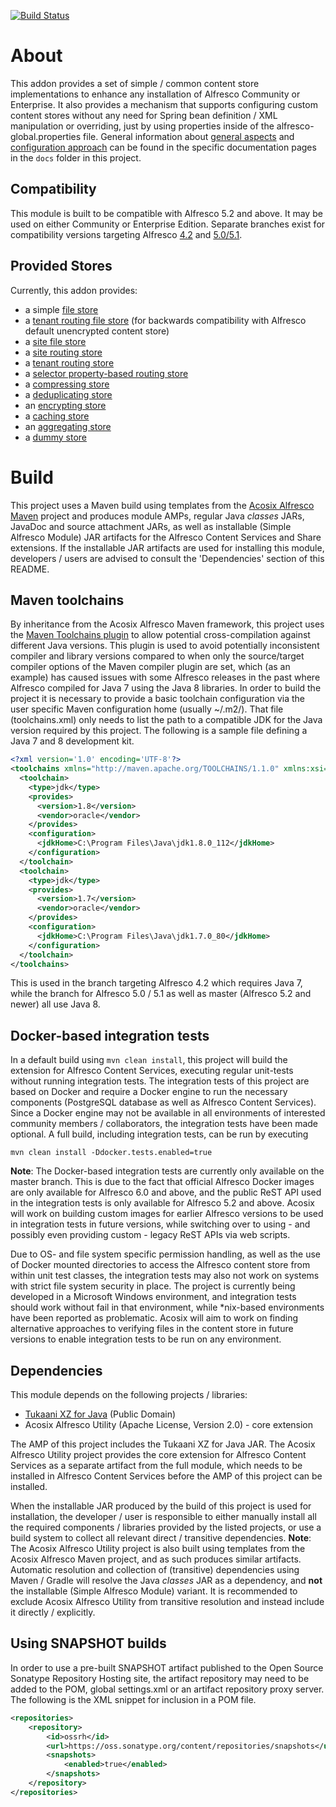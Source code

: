 [![Build Status](https://travis-ci.org/Acosix/alfresco-simple-content-stores.svg?branch=master)](https://travis-ci.org/Acosix/alfresco-simple-content-stores)

# About

This addon provides a set of simple / common content store implementations to enhance any installation of Alfresco Community or Enterprise. It also provides a mechanism that supports configuring custom content stores without any need for Spring bean definition / XML manipulation or overriding, just by using properties inside of the alfresco-global.properties file. General information about [general aspects](./docs/GeneralAspects.md) and [configuration approach](./docs/GeneralConfiguration.md) can be found in the specific documentation pages in the ``docs`` folder in this project.

## Compatibility

This module is built to be compatible with Alfresco 5.2 and above. It may be used on either Community or Enterprise Edition. Separate branches exist for compatibility versions targeting Alfresco [4.2](https://github.com/Acosix/alfresco-simple-content-stores/tree/alfresco-4.2) and [5.0/5.1](https://github.com/Acosix/alfresco-simple-content-stores/tree/alfresco-5.0).

## Provided Stores

Currently, this addon provides:

- a simple [file store](./docs/StandardFileStore.md)
- a [tenant routing file store](./docs/TenantRoutingFileStore.md) (for backwards compatibility with Alfresco default unencrypted content store)
- a [site file store](./docs/SiteRoutingFileStore.md)
- a [site routing store](./docs/SiteRoutingStore.md)
- a [tenant routing store](./docs/TenantRoutingStore.md)
- a [selector property-based routing store](./docs/SelectorPropertyRoutingStore.md)
- a [compressing store](./docs/CompressingStore.md)
- a [deduplicating store](./docs/DeduplicatingStore.md)
- an [encrypting store](./docs/EncryptingStore.md)
- a [caching store](./docs/CachingStore.md)
- an [aggregating store](./docs/AggregatingStore.md)
- a [dummy store](./docs/DummyStore.md)

# Build

This project uses a Maven build using templates from the [Acosix Alfresco Maven](https://github.com/Acosix/alfresco-maven) project and produces module AMPs, regular Java *classes* JARs, JavaDoc and source attachment JARs, as well as installable (Simple Alfresco Module) JAR artifacts for the Alfresco Content Services and Share extensions. If the installable JAR artifacts are used for installing this module, developers / users are advised to consult the 'Dependencies' section of this README.

## Maven toolchains

By inheritance from the Acosix Alfresco Maven framework, this project uses the [Maven Toolchains plugin](http://maven.apache.org/plugins/maven-toolchains-plugin/) to allow potential cross-compilation against different Java versions. This plugin is used to avoid potentially inconsistent compiler and library versions compared to when only the source/target compiler options of the Maven compiler plugin are set, which (as an example) has caused issues with some Alfresco releases in the past where Alfresco compiled for Java 7 using the Java 8 libraries.
In order to build the project it is necessary to provide a basic toolchain configuration via the user specific Maven configuration home (usually ~/.m2/). That file (toolchains.xml) only needs to list the path to a compatible JDK for the Java version required by this project. The following is a sample file defining a Java 7 and 8 development kit.

```xml
<?xml version='1.0' encoding='UTF-8'?>
<toolchains xmlns="http://maven.apache.org/TOOLCHAINS/1.1.0" xmlns:xsi="http://www.w3.org/2001/XMLSchema-instance" xsi:schemaLocation="http://maven.apache.org/TOOLCHAINS/1.1.0 http://maven.apache.org/xsd/toolchains-1.1.0.xsd">
  <toolchain>
    <type>jdk</type>
    <provides>
      <version>1.8</version>
      <vendor>oracle</vendor>
    </provides>
    <configuration>
      <jdkHome>C:\Program Files\Java\jdk1.8.0_112</jdkHome>
    </configuration>
  </toolchain>
  <toolchain>
    <type>jdk</type>
    <provides>
      <version>1.7</version>
      <vendor>oracle</vendor>
    </provides>
    <configuration>
      <jdkHome>C:\Program Files\Java\jdk1.7.0_80</jdkHome>
    </configuration>
  </toolchain>
</toolchains>
```

This is used in the branch targeting Alfresco 4.2 which requires Java 7, while the branch for Alfresco 5.0 / 5.1 as well as master (Alfresco 5.2 and newer) all use Java 8.

## Docker-based integration tests

In a default build using ```mvn clean install```, this project will build the extension for Alfresco Content Services, executing regular unit-tests without running integration tests. The integration tests of this project are based on Docker and require a Docker engine to run the necessary components (PostgreSQL database as well as Alfresco Content Services). Since a Docker engine may not be available in all environments of interested community members / collaborators, the integration tests have been made optional. A full build, including integration tests, can be run by executing

```text
mvn clean install -Ddocker.tests.enabled=true
```

**Note**: The Docker-based integration tests are currently only available on the master branch. This is due to the fact that official Alfresco Docker images are only available for Alfresco 6.0 and above, and the public ReST API used in the integration tests is only available for Alfresco 5.2 and above. Acosix will work on building custom images for earlier Alfresco versions to be used in integration tests in future versions, while switching over to using - and possibly even providing custom - legacy ReST APIs via web scripts.

Due to OS- and file system specific permission handling, as well as the use of Docker mounted directories to access the Alfresco content store from within unit test classes, the integration tests may also not work on systems with strict file system security in place. The project is currently being developed in a Microsoft Windows environment, and integration tests should work without fail in that environment, while *nix-based environments have been reported as problematic. Acosix will aim to work on finding alternative approaches to verifying files in the content store in future versions to enable integration tests to be run on any environment.

## Dependencies

This module depends on the following projects / libraries:

- [Tukaani XZ for Java](https://tukaani.org/xz/java.html) (Public Domain)
- Acosix Alfresco Utility (Apache License, Version 2.0) - core extension

The AMP of this project includes the Tukaani XZ for Java JAR. The Acosix Alfresco Utility project provides the core extension for Alfresco Content Services as a separate artifact from the full module, which needs to be installed in Alfresco Content Services before the AMP of this project can be installed.

When the installable JAR produced by the build of this project is used for installation, the developer / user is responsible to either manually install all the required components / libraries provided by the listed projects, or use a build system to collect all relevant direct / transitive dependencies.
**Note**: The Acosix Alfresco Utility project is also built using templates from the Acosix Alfresco Maven project, and as such produces similar artifacts. Automatic resolution and collection of (transitive) dependencies using Maven / Gradle will resolve the Java *classes* JAR as a dependency, and **not** the installable (Simple Alfresco Module) variant. It is recommended to exclude Acosix Alfresco Utility from transitive resolution and instead include it directly / explicitly.

## Using SNAPSHOT builds

In order to use a pre-built SNAPSHOT artifact published to the Open Source Sonatype Repository Hosting site, the artifact repository may need to be added to the POM, global settings.xml or an artifact repository proxy server. The following is the XML snippet for inclusion in a POM file.

```xml
<repositories>
    <repository>
        <id>ossrh</id>
        <url>https://oss.sonatype.org/content/repositories/snapshots</url>
        <snapshots>
            <enabled>true</enabled>
        </snapshots>
    </repository>
</repositories>
```